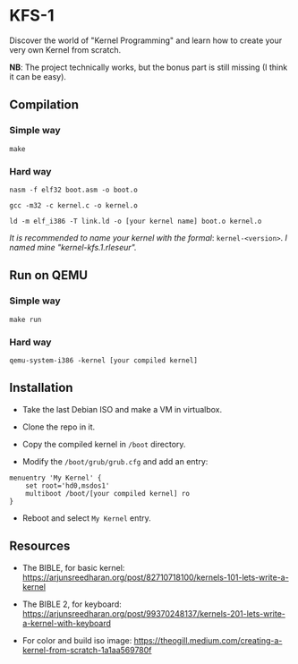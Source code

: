 # KFS-1

Discover the world of "Kernel Programming" and learn how to create your very own Kernel from scratch.

**NB**: The project technically works, but the bonus part is still missing (I think it can be easy).

## Compilation

### Simple way

``make``

### Hard way

``nasm -f elf32 boot.asm -o boot.o``

``gcc -m32 -c kernel.c -o kernel.o``

``ld -m elf_i386 -T link.ld -o [your kernel name] boot.o kernel.o``

<i>It is recommended to name your kernel with the formal</i>: ``kernel-<version>``. <i>I named mine "kernel-kfs.1.rleseur".</i>

## Run on QEMU

### Simple way

``make run``

### Hard way

``qemu-system-i386 -kernel [your compiled kernel]``

## Installation

- Take the last Debian ISO and make a VM in virtualbox.

- Clone the repo in it.

- Copy the compiled kernel in ``/boot`` directory.

- Modify the ``/boot/grub/grub.cfg`` and add an entry:

```
menuentry 'My Kernel' {
	set root='hd0,msdos1'
	multiboot /boot/[your compiled kernel] ro
}
```

- Reboot and select ``My Kernel`` entry.

## Resources

- The BIBLE, for basic kernel: https://arjunsreedharan.org/post/82710718100/kernels-101-lets-write-a-kernel

- The BIBLE 2, for keyboard: https://arjunsreedharan.org/post/99370248137/kernels-201-lets-write-a-kernel-with-keyboard

- For color and build iso image: https://theogill.medium.com/creating-a-kernel-from-scratch-1a1aa569780f
